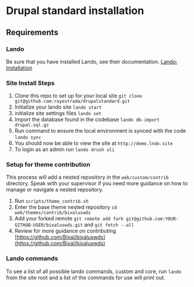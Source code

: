 # Drupal standard installation

## Requirements
### Lando
Be sure that you have installed Lando, see their documentation. [Lando: Installation](https://docs.lando.dev/getting-started/installation.html)

### Site Install Steps

1. Clone this repo to set up for your local site `git clone git@github.com:rayestrada/drupalstandard.git`
2. Initialize your lando site `lando start`
3. initialize site settings files `lando set`
3. Import the database found in the codebase `lando db-import drupal.sql.gz`
4. Run command to ensure the local environment is synced with the code `lando sync`
5. You should now be able to view the site at `http://demo.lndo.site`
6. To login as an admin run `lando drush uli`


### Setup for theme contribution
This process will add a nested repository in the `web/custom/contrib` directory. Speak with your supervisor if you need more guidance on how to manage or navigate a nested repository.
1. Run `scripts/theme_contrib.sh`
2. Enter the base theme nested repository `cd web/themes/contrib/bixaluswds`
3. Add your forked remote `git remote add fork git@github.com:YOUR-GITHUB-USER/bixaluswds.git` and `git fetch --all`
4. Review for more guidance on contributing [https://github.com/Bixal/bixaluswds](https://github.com/Bixal/bixaluswds)


### Lando commands

To see a list of all possible lando commands, custom and core, run `lando` from the site root and a list of the commands for use will print out.
